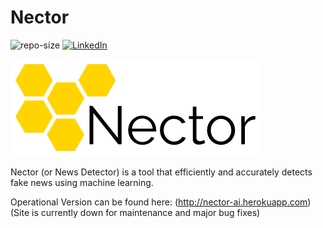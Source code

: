 # Nector
![repo-size](https://img.shields.io/github/repo-size/murtazahatim/Nector)
[![LinkedIn](https://img.shields.io/badge/linkedin-connect-blue)](https://www.linkedin.com/in/murtaza-rangwala-889064160/)

![](/static/images/logo.png)


Nector (or News Detector) is a tool that efficiently and accurately detects fake news using machine learning.

Operational Version can be found here: (http://nector-ai.herokuapp.com) (Site is currently down for maintenance and major bug fixes)
